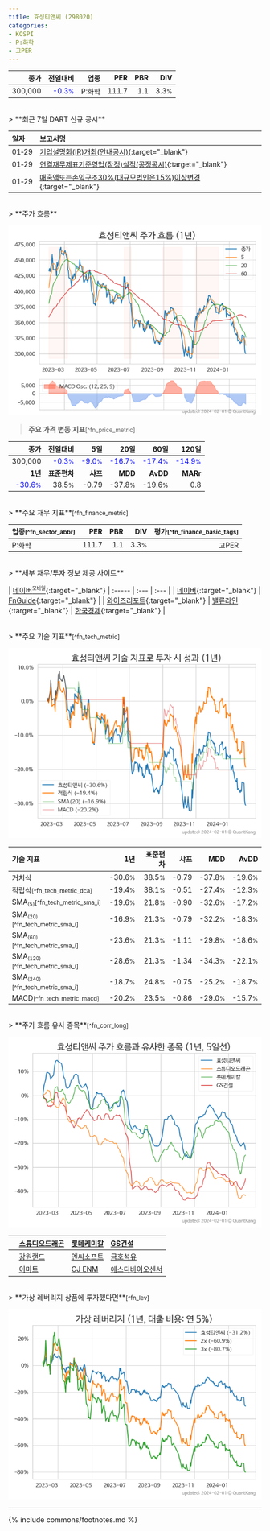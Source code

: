 ```yaml
---
title: 효성티앤씨 (298020)
categories:
- KOSPI
- P:화학
- 고PER
---
```

| **종가** | **전일대비** | **업종** | **PER** | **PBR** | **DIV** |
| -------: | -----------: | -------: | ------: | ------: | ------: |
| 300,000 | <span style="color: blue">-0.3<small>%</small></span> | P:화학 | 111.7 | 1.1 | 3.3<small>%</small> |

<!-- more -->

<br>
> **최근 7일 DART 신규 공시**<a id="dart"></a>


| **일자** | **보고서명** |
| :--------- | :----------- |
| 01&#x2011;29 | [기업설명회(IR)개최(안내공시)](https://dart.fss.or.kr/dsaf001/main.do?rcpNo=20240129801133){:target="_blank"} |
| 01&#x2011;29 | [연결재무제표기준영업(잠정)실적(공정공시)](https://dart.fss.or.kr/dsaf001/main.do?rcpNo=20240129801084){:target="_blank"} |
| 01&#x2011;29 | [매출액또는손익구조30%(대규모법인은15%)이상변경](https://dart.fss.or.kr/dsaf001/main.do?rcpNo=20240129800995){:target="_blank"} |

<br>
> **주가 흐름**<a id="price"></a>

![298020](/stock/images/298020.png)

> **주요 가격 변동 지표**<small>[^fn_price_metric]</small>

| **종가** | **전일대비** | **5일** | **20일** | **60일** | **120일** |
| -------: | -----------: | ------: | -------: | -------: | --------: |
| 300,000 | <span style="color: blue">-0.3<small>%</small></span> | <span style="color: blue">-9.0<small>%</small></span> | <span style="color: blue">-16.7<small>%</small></span> | <span style="color: blue">-17.4<small>%</small></span> | <span style="color: blue">-14.9<small>%</small></span> |
| **1년** | **표준편차** | **샤프** | **MDD** | **AvDD** | **MARr** |
| <span style="color: blue">-30.6<small>%</small></span> | 38.5<small>%</small> | -0.79 | -37.8<small>%</small> | -19.6<small>%</small> | 0.8 |

<br>
> **주요 재무 지표**<small>[^fn_finance_metric]</small>

| **업종**<small>[^fn_sector_abbr]</small> | **PER** | **PBR** | **DIV** | **평가**<small>[^fn_finance_basic_tags]</small> |
| :--------------------------------------- | ------: | ------: | ------: | ----------------------------------------------: |
| P:화학 | 111.7 | 1.1 | 3.3<small>%</small> | 고PER |

<br>
> **세부 재무/투자 정보 제공 사이트**

| [네이버<sup><small>모바일</small></sup>](https://m.stock.naver.com/domestic/stock/298020/finance/summary){:target="_blank"} | :----- | :--- | :--- |
| [네이버](https://finance.naver.com/item/coinfo.naver?code=298020){:target="_blank"} | [FnGuide](https://comp.fnguide.com/SVO2/ASP/SVD_Invest.asp?gicode=A298020&MenuYn=Y){:target="_blank"} |
| [와이즈리포트](https://comp.wisereport.co.kr/company/c1040001.aspx?cmp_cd=298020){:target="_blank"} | [밸류라인](https://www.valueline.co.kr/finance/summary/298020){:target="_blank"} | [한국경제](https://markets.hankyung.com/stock/298020/financial-summary){:target="_blank"} |

<br>
> **주요 기술 지표**<small>[^fn_tech_metric]</small>


![298020](/stock/images/298020_tech.png)

| **기술 지표** | **1년** | **표준편차** | **샤프** | **MDD** | **AvDD** |
| :------------ | ------: | -----------: | -------: | ------: | -------: |
| 거치식 | -30.6<small>%</small> | 38.5<small>%</small> | -0.79 | -37.8<small>%</small> | -19.6<small>%</small> |
| 적립식<small>[^fn_tech_metric_dca]</small> | -19.4<small>%</small> | 38.1<small>%</small> | -0.51 | -27.4<small>%</small> | -12.3<small>%</small> |
| SMA<small><sub>(5)</sub></small><small>[^fn_tech_metric_sma_i]</small> | -19.6<small>%</small> | 21.8<small>%</small> | -0.90 | -32.6<small>%</small> | -17.2<small>%</small> |
| SMA<small><sub>(20)</sub></small><small>[^fn_tech_metric_sma_i]</small> | -16.9<small>%</small> | 21.3<small>%</small> | -0.79 | -32.2<small>%</small> | -18.3<small>%</small> |
| SMA<small><sub>(60)</sub></small><small>[^fn_tech_metric_sma_i]</small> | -23.6<small>%</small> | 21.3<small>%</small> | -1.11 | -29.8<small>%</small> | -18.6<small>%</small> |
| SMA<small><sub>(120)</sub></small><small>[^fn_tech_metric_sma_i]</small> | -28.6<small>%</small> | 21.3<small>%</small> | -1.34 | -34.3<small>%</small> | -22.1<small>%</small> |
| SMA<small><sub>(240)</sub></small><small>[^fn_tech_metric_sma_i]</small> | -18.7<small>%</small> | 24.8<small>%</small> | -0.75 | -25.2<small>%</small> | -18.7<small>%</small> |
| MACD<small>[^fn_tech_metric_macd]</small> | -20.2<small>%</small> | 23.5<small>%</small> | -0.86 | -29.0<small>%</small> | -15.7<small>%</small> |

<br>
> **주가 흐름 유사 종목**<a id="corr"></a><small>[^fn_corr_long]</small>

![298020](/stock/images/298020_corr.png)

|    | [스튜디오드래곤](/253450/) | [롯데케미칼](/011170/) | [GS건설](/006360/) |
| :- | :------------------------------------- | :------------------------------------- | :--------------------------------------|
|    | [강원랜드](/035250/) | [엔씨소프트](/036570/) | [금호석유](/011780/) |
|    | [이마트](/139480/) | [CJ ENM](/035760/) | [에스디바이오센서](/137310/) |

<br>
> **가상 레버리지 상품에 투자했다면**<a id="2x"></a><small>[^fn_lev]</small>

![298020](/stock/images/298020_2x.png)

---
{% include commons/footnotes.md %}